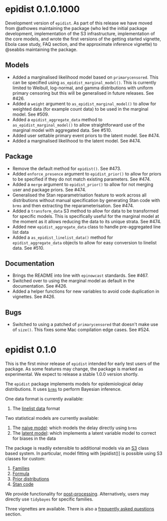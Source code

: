 # epidist 0.1.0.1000

Development version of `epidist`. As part of this release we have moved from @athowes maintaining the package (who led the initial package development, implementation of the S3 infrastructure, implementation of the core models, and wrote the first versions of the getting started vignette, Ebola case study, FAQ section, and the approximate inference vignette) to @seabbs maintaining the package.

## Models

- Added a marginalised likelihood model based on `primarycensored`. This can be specified using `as_epidist_marginal_model()`. This is currently limited to Weibull, log-normal, and gamma distributions with uniform primary censoring but this will be generalised in future releases. See #426.
- Added a `weight` argument to `as_epidist_marginal_model()` to allow for weighted data (for example count data) to be used in the marginal model. See #509.
- Added a `epidist_aggregate_data` method to `as_epidist_marginal_model()` to allow straightforward use of the marginal model with aggregated data. See #510.
- Added user settable primary event priors to the latent model. See #474.
- Added a marginalised likelihood to the latent model. See #474.

## Package

- Remove the default method for `epidist()`. See #473.
- Added `enforce_presence` argument to `epidist_prior()` to allow for priors to be
  specified if they do not match existing parameters. See #474.
- Added a `merge` argument to `epidist_prior()` to allow for not merging user and package priors. See #474.
- Generalised the Stan reparametrisation feature to work across all distributions without manual specification by generating Stan code with `brms` and then extracting the reparameterisation. See #474.
- Added a `transform_data` S3 method to allow for data to be transformed for specific models. This is specifically useful for the marginal model at the moment as it allows reducing the data to its unique strata. See #474.
- Added new `epidist_aggregate_data` class to handle pre-aggregated line list data
- Added a `as_epidist_linelist_data()` method for `epidist_aggregate_data` objects to allow for easy conversion to linelist data. See #510.

## Documentation

- Brings the README into line with `epinowcast` standards. See #467.
- Switched over to using the marginal model as default in the documentation. See #426.
- Added a helper functions for new variables to avoid code duplication in vignettes. See #426.

## Bugs

- Switched to using a patched of `primarycensored` that doesn't make use of `size()`. This fixes some Mac compilation edge cases. See #524.

# epidist 0.1.0

This is the first minor release of `epidist` intended for early test users of the package.
As some features may change, the package is marked as experimental.
We expect to release a stable 1.0.0 version shortly.

The `epidist` package implements models for epidemiological delay distributions.
It uses [`brms`](http://paulbuerkner.com/brms/) to perform Bayesian inference.

One data format is currently available:

1. The [linelist data](https://epidist.epinowcast.org/reference/index.html#linelist-data) format

Two statistical models are currently available:

1. The [naive model](https://epidist.epinowcast.org/reference/index.html#naive-model): which models the delay directly using `brms`
2. The [latent model](https://epidist.epinowcast.org/reference/index.html#latent-model): which implements a latent variable model to correct for biases in the data

The package is readily extensible to additional models via an [S3](https://adv-r.hadley.nz/s3.html) class based system.
In particular, model fitting with [epidist()] is possible using S3 classes for custom:

1. [Families](https://epidist.epinowcast.org/reference/index.html#family)
2. [Formula](https://epidist.epinowcast.org/reference/index.html#formula)
3. [Prior distributions](https://epidist.epinowcast.org/reference/index.html#prior-distributions)
4. [Stan code](https://epidist.epinowcast.org/reference/index.html#stan-code)

We provide functionality for [post-processing](https://epidist.epinowcast.org/reference/index.html#postprocess).
Alternatively, users may directly use `tidybayes` for specific families.

Three vignettes are available.
There is also a [frequently asked questions](https://epidist.epinowcast.org/articles/faq.html) section.

